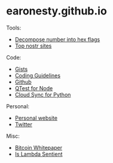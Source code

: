 # earonesty.github.io

Tools:

* [Decompose number into hex flags](https://earonesty.github.io/decompose_hex.html)
* [Top nostr sites](https://earonesty.github.io/top-nostr.html)

Code:

* [Gists](https://gist.github.com/earonesty)
* [Coding Guidelines](https://gist.github.com/earonesty/ccee25a56be7adeb5f670cf44e5fa479)
* [Github](https://github.com/earonesty)
* [QTest for Node](https://www.npmjs.com/package/@atakama/qtest)
* [Cloud Sync for Python](https://github.com/AtakamaLLC/cloudsync)

Personal:

* [Personal website](https://documentroot.com)
* [Twitter](https://twitter.com/simulx)

Misc:

 * [Bitcoin Whitepaper](bitcoin.pdf)
 * [Is Lambda Sentient](is-lamda-sentient-an-interview.pdf)

